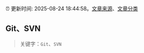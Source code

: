 :alarm_clock: 更新时间: 2025-08-24 18:44:58。[文章来源](/README.md)、[文章分类](/TAGS.md)

## Git、SVN


> 关键字：`Git`、`SVN`



